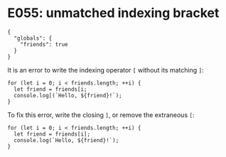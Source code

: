 # E055: unmatched indexing bracket

```config-for-examples
{
  "globals": {
    "friends": true
  }
}
```

It is an error to write the indexing operator `[` without its matching `]`:

    for (let i = 0; i < friends.length; ++i) {
      let friend = friends[i;
      console.log[(`Hello, ${friend}!`);
    }

To fix this error, write the closing `]`, or remove the extraneous `[`:

    for (let i = 0; i < friends.length; ++i) {
      let friend = friends[i];
      console.log(`Hello, ${friend}!`);
    }
